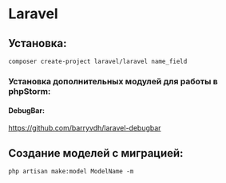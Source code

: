# Laravel
## Установка:
```shell
composer create-project laravel/laravel name_field
```
### Установка дополнительных модулей для работы в phpStorm:
#### DebugBar:
  https://github.com/barryvdh/laravel-debugbar
  
 
 
## Создание моделей с миграцией:
```shell
php artisan make:model ModelName -m
```

